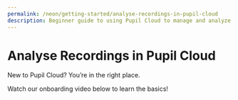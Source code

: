 ```yaml
---
permalink: /neon/getting-started/analyse-recordings-in-pupil-cloud
description: Beginner guide to using Pupil Cloud to manage and analyze recordings.
---
```


# Analyse Recordings in Pupil Cloud
New to Pupil Cloud? You’re in the right place.

Watch our onboarding video below to learn the basics!

<Youtube src="VUeawlmm16Q"/>